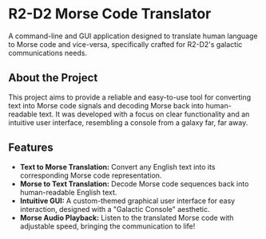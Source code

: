 # R2-D2 Morse Code Translator

A command-line and GUI application designed to translate human language to Morse code and vice-versa, specifically crafted for R2-D2's galactic communications needs.

## About the Project

This project aims to provide a reliable and easy-to-use tool for converting text into Morse code signals and decoding Morse back into human-readable text. It was developed with a focus on clear functionality and an intuitive user interface, resembling a console from a galaxy far, far away.

## Features

- **Text to Morse Translation:** Convert any English text into its corresponding Morse code representation.
- **Morse to Text Translation:** Decode Morse code sequences back into human-readable English text.
- **Intuitive GUI:** A custom-themed graphical user interface for easy interaction, designed with a "Galactic Console" aesthetic.
- **Morse Audio Playback:** Listen to the translated Morse code with adjustable speed, bringing the communication to life!
